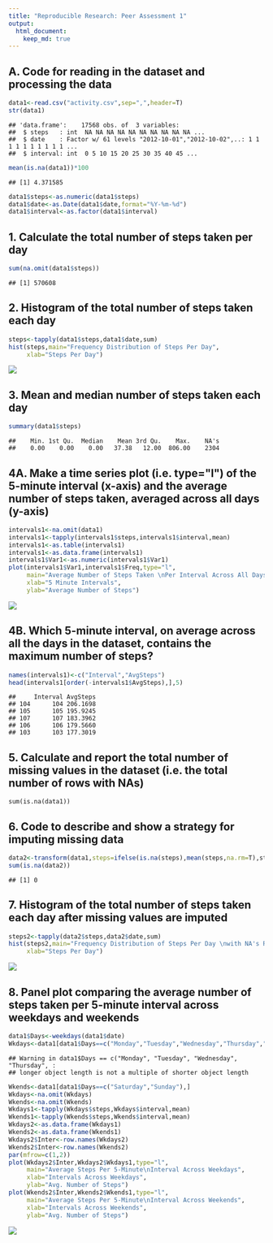 ```yaml
---
title: "Reproducible Research: Peer Assessment 1"
output: 
  html_document:
    keep_md: true
---
```



## A. Code for reading in the dataset and processing the data


```r
data1<-read.csv("activity.csv",sep=",",header=T)
str(data1)
```

```
## 'data.frame':	17568 obs. of  3 variables:
##  $ steps   : int  NA NA NA NA NA NA NA NA NA NA ...
##  $ date    : Factor w/ 61 levels "2012-10-01","2012-10-02",..: 1 1 1 1 1 1 1 1 1 1 ...
##  $ interval: int  0 5 10 15 20 25 30 35 40 45 ...
```

```r
mean(is.na(data1))*100
```

```
## [1] 4.371585
```

```r
data1$steps<-as.numeric(data1$steps)
data1$date<-as.Date(data1$date,format="%Y-%m-%d")
data1$interval<-as.factor(data1$interval)
```

## 1. Calculate the total number of steps taken per day


```r
sum(na.omit(data1$steps))
```

```
## [1] 570608
```

## 2. Histogram of the total number of steps taken each day


```r
steps<-tapply(data1$steps,data1$date,sum)
hist(steps,main="Frequency Distribution of Steps Per Day",
     xlab="Steps Per Day")
```

![](PA1_template_files/figure-html/unnamed-chunk-3-1.png)<!-- -->

## 3. Mean and median number of steps taken each day


```r
summary(data1$steps)
```

```
##    Min. 1st Qu.  Median    Mean 3rd Qu.    Max.    NA's 
##    0.00    0.00    0.00   37.38   12.00  806.00    2304
```

## 4A. Make a time series plot (i.e. type="l") of the 5-minute interval (x-axis) and the average number of steps taken, averaged across all days (y-axis)


```r
intervals1<-na.omit(data1)
intervals1<-tapply(intervals1$steps,intervals1$interval,mean)
intervals1<-as.table(intervals1)
intervals1<-as.data.frame(intervals1)
intervals1$Var1<-as.numeric(intervals1$Var1)
plot(intervals1$Var1,intervals1$Freq,type="l",
     main="Average Number of Steps Taken \nPer Interval Across All Days",
     xlab="5 Minute Intervals",
     ylab="Average Number of Steps")
```

![](PA1_template_files/figure-html/unnamed-chunk-5-1.png)<!-- -->

## 4B. Which 5-minute interval, on average across all the days in the dataset, contains the maximum number of steps?


```r
names(intervals1)<-c("Interval","AvgSteps")
head(intervals1[order(-intervals1$AvgSteps),],5)
```

```
##     Interval AvgSteps
## 104      104 206.1698
## 105      105 195.9245
## 107      107 183.3962
## 106      106 179.5660
## 103      103 177.3019
```

## 5. Calculate and report the total number of missing values in the dataset (i.e. the total number of rows with NAs)


```recho
sum(is.na(data1))
```

## 6. Code to describe and show a strategy for imputing missing data


```r
data2<-transform(data1,steps=ifelse(is.na(steps),mean(steps,na.rm=T),steps))
sum(is.na(data2))
```

```
## [1] 0
```

## 7. Histogram of the total number of steps taken each day after missing values are imputed


```r
steps2<-tapply(data2$steps,data2$date,sum)
hist(steps2,main="Frequency Distribution of Steps Per Day \nwith NA's Removed",
     xlab="Steps Per Day")
```

![](PA1_template_files/figure-html/unnamed-chunk-8-1.png)<!-- -->

## 8. Panel plot comparing the average number of steps taken per 5-minute interval across weekdays and weekends


```r
data1$Days<-weekdays(data1$date)
Wkdays<-data1[data1$Days==c("Monday","Tuesday","Wednesday","Thursday","Friday"),]
```

```
## Warning in data1$Days == c("Monday", "Tuesday", "Wednesday", "Thursday", :
## longer object length is not a multiple of shorter object length
```

```r
Wkends<-data1[data1$Days==c("Saturday","Sunday"),]
Wkdays<-na.omit(Wkdays)
Wkends<-na.omit(Wkends)
Wkdays1<-tapply(Wkdays$steps,Wkdays$interval,mean)
Wkends1<-tapply(Wkends$steps,Wkends$interval,mean)
Wkdays2<-as.data.frame(Wkdays1)
Wkends2<-as.data.frame(Wkends1)
Wkdays2$Inter<-row.names(Wkdays2)
Wkends2$Inter<-row.names(Wkends2)
par(mfrow=c(1,2))
plot(Wkdays2$Inter,Wkdays2$Wkdays1,type="l",
     main="Average Steps Per 5-Minute\nInterval Across Weekdays",
     xlab="Intervals Across Weekdays",
     ylab="Avg. Number of Steps")
plot(Wkends2$Inter,Wkends2$Wkends1,type="l",
     main="Average Steps Per 5-Minute\nInterval Across Weekends",
     xlab="Intervals Across Weekends",
     ylab="Avg. Number of Steps")
```

![](PA1_template_files/figure-html/unnamed-chunk-9-1.png)<!-- -->
